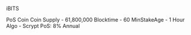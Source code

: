 iBITS 

PoS Coin
Coin Supply - 61,800,000
Blocktime - 60
MinStakeAge - 1 Hour
Algo - Scrypt
PoS: 8% Annual




